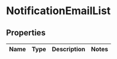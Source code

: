 
# NotificationEmailList

## Properties
Name | Type | Description | Notes
------------ | ------------- | ------------- | -------------




